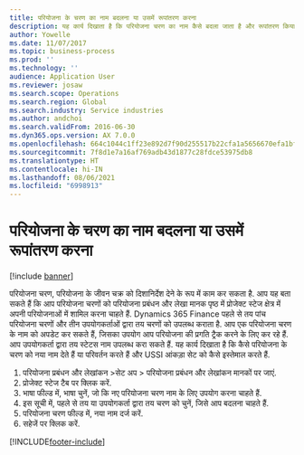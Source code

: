 ```yaml
---
title: परियोजना के चरण का नाम बदलना या उसमें रूपांतरण करना
description: यह कार्य दिखाता है कि परियोजना चरण का नाम कैसे बदला जाता है और रूपांतरण किया जाता है.
author: Yowelle
ms.date: 11/07/2017
ms.topic: business-process
ms.prod: ''
ms.technology: ''
audience: Application User
ms.reviewer: josaw
ms.search.scope: Operations
ms.search.region: Global
ms.search.industry: Service industries
ms.author: andchoi
ms.search.validFrom: 2016-06-30
ms.dyn365.ops.version: AX 7.0.0
ms.openlocfilehash: 664c1044c1ff23e892d7f90d255517b22cfa1a5656670efa1bf15339c5ae2112
ms.sourcegitcommit: 7f8d1e7a16af769adb43d1877c28fdce53975db8
ms.translationtype: HT
ms.contentlocale: hi-IN
ms.lasthandoff: 08/06/2021
ms.locfileid: "6998913"
---
```

# <a name="rename-or-modify-a-project-stage"></a>परियोजना के चरण का नाम बदलना या उसमें रूपांतरण करना

[!include [banner](../../includes/banner.md)]

परियोजना चरण, परियोजना के जीवन चक्र को दिशानिर्देश देने के रूप में काम कर सकता है. आप यह बता सकते हैं कि आप परियोजना चरणों को परियोजना प्रबंधन और लेखा मानक पृष्ठ में प्रोजेक्ट स्टेज क्षेत्र में अपनी परियोजनाओं में शामिल करना चाहते हैं. Dynamics 365 Finance पहले से तय पांच परियोजना चरणों और तीन उपयोगकर्ताओं द्वारा तय चरणों को उपलब्ध कराता है. आप एक परियोजना चरण के नाम को अपडेट कर सकते हैं, जिसका उपयोग आप परियोजना की प्रगति ट्रैक करने के लिए कर रहे हैं. आप उपयोगकर्ता द्वारा तय स्टेटस नाम उपलब्ध करा सकते हैं. यह कार्य दिखाता है कि कैसे परियोजना के चरण को नया नाम देते हैं या परिवर्तन करते हैं और USSI आंकड़ा सेट को कैसे इस्तेमाल करते हैं.

1. परियोजना प्रबंधन और लेखांकन >सेट अप > परियोजना प्रबंधन और लेखांकन मानकों पर जाएं.
2. प्रोजेक्ट स्टेज टैब पर क्लिक करें.
3. भाषा फील्ड में, भाषा चुनें, जो कि नए परियोजना चरण नाम के लिए उपयोग करना चाहते हैं.
4. इस सूची में, पहले से तय या उपयोगकर्ता द्वारा तय चरण को चुनें, जिसे आप बदलना चाहते हैं. 
5. परियोजना चरण फील्ड में, नया नाम दर्ज करें.
6. सहेजें पर क्लिक करें.


[!INCLUDE[footer-include](../../includes/footer-banner.md)]